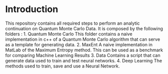 # Introduction
This repository contains all required steps to perform an analytic continuation on Quantum Monte Carlo Data. It is composed by the following folders :   1. Quantum Monte Carlo      This folder contains a naive implementation in c++ of a Quantum Monte Carlo algorithm that can serve as a template for generating data.  2. MaxEnt    A naive implementation in MatLab of the Maximum Entropy method. This can be used as a benchmark for comparing Machine Learning Results  3. Data   Contains a script that can generate data used to train and test neural networks.  4. Deep Learning  The methods used to train, save and use a Neural Network. 
